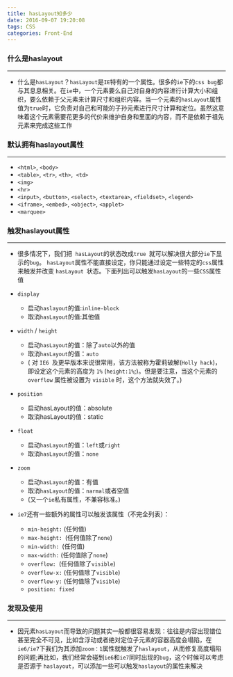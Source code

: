 ```yaml
---
title: hasLayout知多少
date: 2016-09-07 19:20:08
tags: CSS
categories: Front-End
---
```


### 什么是haslayout
---

-  什么是`hasLayout`？`hasLayout`是`IE`特有的一个属性。很多的`ie`下的`css bug`都与其息息相关。在`ie`中，一个元素要么自己对自身的内容进行计算大小和组织，要么依赖于父元素来计算尺寸和组织内容。当一个元素的`hasLayout`属性值为`true`时，它负责对自己和可能的子孙元素进行尺寸计算和定位。虽然这意味着这个元素需要花更多的代价来维护自身和里面的内容，而不是依赖于祖先元素来完成这些工作
<!--more-->

### 默认拥有haslayout属性
---

- `<html>`, `<body>`
- `<table>`, `<tr>`, `<th>`,` <td>`
- `<img>`
- `<hr>`
- `<input>`, `<button>`, `<select>`, `<textarea>`, `<fieldset>`, `<legend>`
- `<iframe>`, `<embed>`, `<object>`, `<applet>`
- `<marquee>`


### 触发haslayout属性
---

- 很多情况下，我们把` hasLayout`的状态改成`true `就可以解决很大部分`ie`下显示的`bug`。 
`hasLayout`属性不能直接设定，你只能通过设定一些特定的`css`属性来触发并改变 `hasLayout `状态。下面列出可以触发`hasLayout`的一些`CSS`属性值
 - `display `
	- 启动`haslayout`的值:`inline-block` 
	- 取消`hasLayout`的值:其他值 

 - `width` / `height `
	- 启动`hasLayout`的值：除了`auto`以外的值
	- 取消`hasLayout`的值：`auto`
 	- ( 对 `IE6 `及更早版本来说很常用，该方法被称为霍莉破解(`Holly hack`)，即设定这个元素的高度为 `1%`  (`height:1%`;)。但是要注意，当这个元素的 `overflow` 属性被设置为 `visible` 时，这个方法就失效了。)

 - `position `
	- 启动hasLayout的值：absolute 
	- 取消hasLayout的值：static 

 - `float `
	- 启动`hasLayout`的值：`left`或`right `
	- 取消`hasLayout`的值：`none` 

 - `zoom `
	- 启动`hasLayout`的值：有值 
	- 取消`hasLayout`的值：`narmal`或者空值 
	- (又一个`ie`私有属性，不兼容标准。)

 - `ie7`还有一些额外的属性可以触发该属性（不完全列表）： 
	- `min-height:` (任何值) 
	- `max-height: `(任何值除了`none`) 
	- `min-width: `(任何值) 
	- `max-width:` (任何值除了`none`) 
	- `overflow: `(任何值除了`visible`) 
	- `overflow-x:` (任何值除了`visible`) 
	- `overflow-y:` (任何值除了`visible`)
	- `position: fixed `

### 发现及使用
---

- 因元素`hasLayout`而导致的问题其实一般都很容易发现：往往是内容出现错位甚至完全不可见，比如含浮动或者绝对定位子元素的容器高度会塌陷，在`ie6/ie7`下我们为其添加`zoom：1`属性就触发了`haslayout`，从而修复高度塌陷的问题;再比如，我们经常会碰到`ie6`和`ie7`同时出现的`bug`，这个时候可以考虑是否源于 `haslayout`，可以添加一些可以触发`haslayout`的属性来解决
